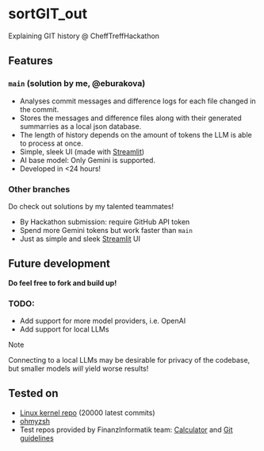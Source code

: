 # sortGIT_out
Explaining GIT history @ CheffTreffHackathon 

## Features
### `main` (solution by me, @eburakova)
   - Analyses commit messages and difference logs for each file changed in the commit.
   - Stores the messages and difference files along with their generated summarries as a local json database.
   - The length of history depends on the amount of tokens the LLM is able to process at once.
   - Simple, sleek UI (made with [Streamlit](https://streamlit.io/))
   - AI base model: Only Gemini is supported.
   - Developed in <24 hours!
### Other branches
Do check out solutions by my talented teammates! 
  - By Hackathon submission: require GitHub API token
  - Spend more Gemini tokens but work faster than `main`
  - Just as simple and sleek [Streamlit](https://streamlit.io/) UI

## Future development
**Do feel free to fork and build up!**
### TODO: 
- Add support for more model providers, i.e. OpenAI
- Add support for local LLMs
>[!NOTE]
>Connecting to a local LLMs may be desirable for privacy of the codebase, but smaller models *will* yield worse results!

## Tested on 
- [Linux kernel repo](https://github.com/torvalds/linux) (20000 latest commits)
- [ohmyzsh](https://github.com/ohmyzsh/ohmyzsh)
- Test repos provided by FinanzInformatik team: [Calculator](https://github.com/Bl7tzcrank/ChefTreffHackFIChallenge#) and [Git guidelines](https://github.com/RomuloOliveira/commit-messages-guide/)
